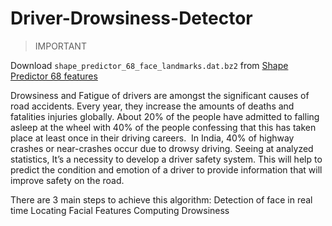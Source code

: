 # Driver-Drowsiness-Detector

> IMPORTANT

  Download `shape_predictor_68_face_landmarks.dat.bz2` from [Shape Predictor 68 features](http://dlib.net/files/shape_predictor_68_face_landmarks.dat.bz2) 
  
Drowsiness and Fatigue of drivers are amongst the significant causes of road accidents. Every year, they increase the amounts of deaths and fatalities injuries globally.
About 20% of the people have admitted to falling asleep at the wheel with 40% of the people confessing that this has taken place at least once in their driving careers. 
In India, 40% of highway crashes or near-crashes occur due to drowsy driving.
Seeing at analyzed statistics, It’s a necessity to develop a driver safety system. This will help to predict the condition and emotion of a driver to provide information that will improve safety on the road.

There are 3 main steps to achieve this algorithm:
Detection of face in real time
Locating Facial Features
Computing Drowsiness

